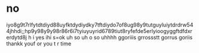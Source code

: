 # no
iyo8g9t7rlfytdtdiyd88uyfktdydiydky7tftdiydo7of8ug98y9tutguyluiytdrdrw544jhhdi;;hp9y98y9y98r86r6i7tyiuyuyrid6789tiut8ryfefde5erlyioogyggftdfdxrerdytd8j
h i yes ihi  s=ok uh so uh o so uhhhh ggoriiis grrossstt
gorrus goriis
thankk youf or you t r time
